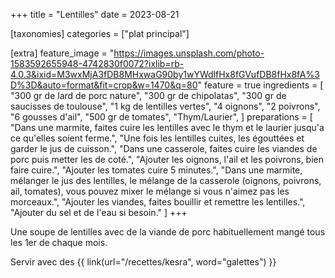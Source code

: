 +++
title = "Lentilles"
date = 2023-08-21

[taxonomies]
categories = ["plat principal"]

[extra]
feature_image = "https://images.unsplash.com/photo-1583592655948-4742830f0072?ixlib=rb-4.0.3&ixid=M3wxMjA3fDB8MHxwaG90by1wYWdlfHx8fGVufDB8fHx8fA%3D%3D&auto=format&fit=crop&w=1470&q=80"
feature = true
ingredients = [
  "300 gr de lard de porc nature",
  "300 gr de chipolatas",
  "300 gr de saucisses de toulouse",
  "1 kg de lentilles vertes",
  "4 oignons",
  "2 poivrons",
  "6 gousses d'ail",
  "500 gr de tomates",
  "Thym/Laurier",
]
preparations = [
  "Dans une marmite, faites cuire les lentilles avec le thym et le laurier jusqu'a ce qu'elles soient ferme.",
  "Une fois les lentilles cuites, les égouttées et garder le jus de cuisson.",
  "Dans une casserole, faites cuire les viandes de porc puis metter les de coté.",
  "Ajouter les oignons, l'ail et les poivrons, bien faire cuire.",
  "Ajouter les tomates cuire 5 minutes.",
  "Dans une marmite, mélanger le jus des lentilles, le mélange de la casserole (oignons, poivrons, ail, tomates), vous pouvez mixer le mélange si vous n'aimez pas les morceaux.",
  "Ajouter les viandes, faites bouillir et remettre les lentilles.",
  "Ajouter du sel et de l'eau si besoin."
]
+++

Une soupe de lentilles avec de la viande de porc habituellement mangé tous les 1er de chaque mois.

Servir avec des {{ link(url="/recettes/kesra", word="galettes") }}
